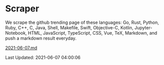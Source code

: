 # Scraper

We scrape the github trending page of these languages: Go, Rust, Python, Ruby, C++, C, Java, Shell, Makefile, Swift, Objective-C, Kotlin, Jupyter-Notebook, HTML, JavaScript, TypeScript, CSS, Vue, TeX, Markdown, and push a markdown result everyday.

[2021-06-07.md](https://github.com/yangwenmai/github-trending-backup/blob/master/2021-06-07.md)

Last Updated: 2021-06-07 04:00:06